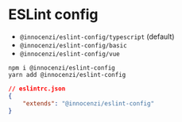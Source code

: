 # ESLint config

- `@innocenzi/eslint-config/typescript` (default)
- `@innocenzi/eslint-config/basic`
- `@innocenzi/eslint-config/vue`

```shell
npm i @innocenzi/eslint-config
yarn add @innocenzi/eslint-config
```

```json
// eslintrc.json
{
	"extends": "@innocenzi/eslint-config"
}
```
